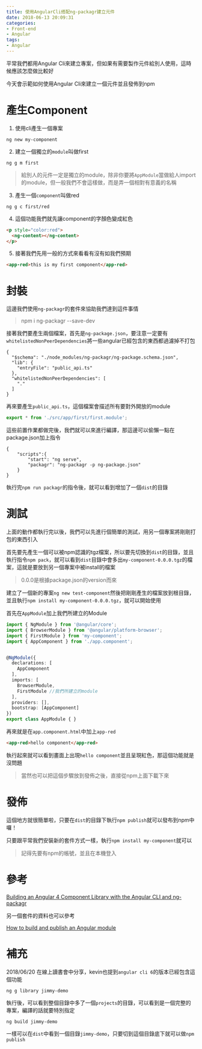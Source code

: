 ```yaml
---
title: 使用AngularCli搭配ng-packagr建立元件
date: 2018-06-13 20:09:31
categories:
- Front-end
- Angular
tags:
- Angular
---
```


平常我們都用Angular Cli來建立專案，但如果有需要製作元件給別人使用，這時候應該怎麼做比較好

今天會示範如何使用Angular Cli來建立一個元件並且發佈到npm

<!--more-->

# 產生Component

1. 使用cli產生一個專案

```shell
ng new my-component
```

2. 建立一個獨立的`module`叫做first

```shell
ng g m first
```

>給別人的元件一定是獨立的module，除非你要將`AppModule`當做給人import的module，但一般我們不會這樣做，而是弄一個相對有意義的名稱

3. 產生一個`component`叫做red

```shell
ng g c first/red
```

4. 這個功能我們就先讓component的字顏色變成紅色

```html
<p style="color:red">
  <ng-content></ng-content>
</p>
```

5. 接著我們先用一般的方式來看看有沒有如我們預期

```html
<app-red>this is my first component</app-red>
```

# 封裝

這邊我們使用`ng-packagr`的套件來協助我們達到這件事情

> npm i ng-packagr --save-dev

接著我們要產生兩個檔案，首先是`ng-package.json`，要注意一定要有`whitelistedNonPeerDependencies`將一些angular已經包含的東西都過濾掉不打包

```
{
  "$schema": "./node_modules/ng-packagr/ng-package.schema.json",
  "lib": {
    "entryFile": "public_api.ts"
  },
  "whitelistedNonPeerDependencies": [
    "."
  ]
}
```

再來要產生`public_api.ts`，這個檔案會描述所有要對外開放的module

```typescript
export * from './src/app/first/first.module';
```

這些前置作業都做完後，我們就可以來進行編譯，那這邊可以偷懶一點在package.json加上指令

```
{
    "scripts":{
        "start": "ng serve",
        "packagr": "ng-packagr -p ng-package.json"
    }
}
```

執行完`npm run packagr`的指令後，就可以看到增加了一個`dist`的目錄

# 測試

上面的動作都執行完以後，我們可以先進行個簡單的測試，用另一個專案將剛剛打包的東西引入

首先要先產生一個可以被npm認識的tgz檔案，所以要先切換到`dist`的目錄，並且執行指令`npm pack`，就可以看到`dist`目錄中會多出`my-component-0.0.0.tgz`的檔案，這就是要放到另一個專案中被install的檔案

> 0.0.0是根據package.json的version而來

建立了一個新的專案`ng new test-component`然後把剛剛產生的檔案放到根目錄，並且執行`npm install my-component-0.0.0.tgz`，就可以開始使用

首先在`AppModule`加上我們所建立的Module

```typescript
import { NgModule } from '@angular/core';
import { BrowserModule } from '@angular/platform-browser';
import { FirstModule } from 'my-component';
import { AppComponent } from './app.component';


@NgModule({
  declarations: [
    AppComponent
  ],
  imports: [
    BrowserModule,
    FirstModule //我們所建立的module
  ],
  providers: [],
  bootstrap: [AppComponent]
})
export class AppModule { }

```

再來就是在`app.component.html`中加上`app-red`

```html
<app-red>hello component</app-red>
```

執行起來就可以看到畫面上出現`hello component`並且呈現紅色，那這個功能就是沒問題

> 當然也可以把這個步驟放到發佈之後，直接從npm上面下載下來

# 發佈

這個地方就很簡單啦，只要在`dist`的目錄下執行`npm publish`就可以發布到npm中囉！

只要跟平常我們安裝新的套件方式一樣，執行`npm install my-component`就可以

> 記得先要有npm的帳號，並且在本機登入

# 參考

[Building an Angular 4 Component Library with the Angular CLI and ng-packagr](https://medium.com/@nikolasleblanc/building-an-angular-4-component-library-with-the-angular-cli-and-ng-packagr-53b2ade0701e)

另一個套件的資料也可以參考

[How to build and publish an Angular module](https://medium.com/@cyrilletuzi/how-to-build-and-publish-an-angular-module-7ad19c0b4464)

# 補充

2018/06/20 在線上讀書會中分享，kevin也提到`angular cli 6`的版本已經包含這個功能

```shell
ng g library jimmy-demo
```

執行後，可以看到整個目錄中多了一個`projects`的目錄，可以看到是一個完整的專案，編譯的話就要特別指定

```shell
ng build jimmy-demo
```

一樣可以在`dist`中看到一個目錄`jimmy-demo`，只要切到這個目錄底下就可以做`npm publish`